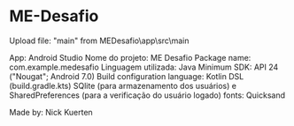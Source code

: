 # ME-Desafio

Upload file: "main" from MEDesafio\app\src\main

App: Android Studio
Nome do projeto: ME Desafio
Package name: com.example.medesafio
Linguagem utilizada: Java
Minimum SDK: API 24 ("Nougat"; Android 7.0)
Build configuration language: Kotlin DSL (build.gradle.kts)
SQlite (para armazenamento dos usuários) e SharedPreferences (para a verificação do usuário logado)
fonts: Quicksand

Made by: Nick Kuerten
